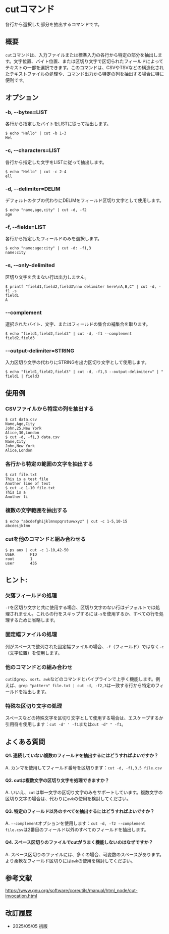 # cutコマンド

各行から選択した部分を抽出するコマンドです。

## 概要

`cut`コマンドは、入力ファイルまたは標準入力の各行から特定の部分を抽出します。文字位置、バイト位置、または区切り文字で区切られたフィールドによってテキストの一部を選択できます。このコマンドは、CSVやTSVなどの構造化されたテキストファイルの処理や、コマンド出力から特定の列を抽出する場合に特に便利です。

## オプション

### **-b, --bytes=LIST**

各行から指定したバイトをLISTに従って抽出します。

```console
$ echo "Hello" | cut -b 1-3
Hel
```

### **-c, --characters=LIST**

各行から指定した文字をLISTに従って抽出します。

```console
$ echo "Hello" | cut -c 2-4
ell
```

### **-d, --delimiter=DELIM**

デフォルトのタブの代わりにDELIMをフィールド区切り文字として使用します。

```console
$ echo "name,age,city" | cut -d, -f2
age
```

### **-f, --fields=LIST**

各行から指定したフィールドのみを選択します。

```console
$ echo "name:age:city" | cut -d: -f1,3
name:city
```

### **-s, --only-delimited**

区切り文字を含まない行は出力しません。

```console
$ printf "field1,field2,field3\nno delimiter here\nA,B,C" | cut -d, -f1 -s
field1
A
```

### **--complement**

選択されたバイト、文字、またはフィールドの集合の補集合を取ります。

```console
$ echo "field1,field2,field3" | cut -d, -f1 --complement
field2,field3
```

### **--output-delimiter=STRING**

入力区切り文字の代わりにSTRINGを出力区切り文字として使用します。

```console
$ echo "field1,field2,field3" | cut -d, -f1,3 --output-delimiter=" | "
field1 | field3
```

## 使用例

### CSVファイルから特定の列を抽出する

```console
$ cat data.csv
Name,Age,City
John,25,New York
Alice,30,London
$ cut -d, -f1,3 data.csv
Name,City
John,New York
Alice,London
```

### 各行から特定の範囲の文字を抽出する

```console
$ cat file.txt
This is a test file
Another line of text
$ cut -c 1-10 file.txt
This is a 
Another li
```

### 複数の文字範囲を抽出する

```console
$ echo "abcdefghijklmnopqrstuvwxyz" | cut -c 1-5,10-15
abcdeijklmn
```

### cutを他のコマンドと組み合わせる

```console
$ ps aux | cut -c 1-10,42-50
USER       PID
root       1
user       435
```

## ヒント:

### 欠落フィールドの処理

`-f`を区切り文字と共に使用する場合、区切り文字のない行はデフォルトでは処理されません。これらの行をスキップするには`-s`を使用するか、すべての行を処理するために省略します。

### 固定幅ファイルの処理

列がスペースで整列された固定幅ファイルの場合、`-f`（フィールド）ではなく`-c`（文字位置）を使用します。

### 他のコマンドとの組み合わせ

`cut`は`grep`、`sort`、`awk`などのコマンドとパイプラインで上手く機能します。例えば、`grep "pattern" file.txt | cut -d, -f2,3`は一致する行から特定のフィールドを抽出します。

### 特殊な区切り文字の処理

スペースなどの特殊文字を区切り文字として使用する場合は、エスケープするか引用符を使用します：`cut -d' ' -f1`または`cut -d" " -f1`。

## よくある質問

#### Q1. 連続していない複数のフィールドを抽出するにはどうすればよいですか？
A. カンマを使用してフィールド番号を区切ります：`cut -d, -f1,3,5 file.csv`

#### Q2. cutは複数文字の区切り文字を処理できますか？
A. いいえ、`cut`は単一文字の区切り文字のみをサポートしています。複数文字の区切り文字の場合は、代わりに`awk`の使用を検討してください。

#### Q3. 特定のフィールド以外のすべてを抽出するにはどうすればよいですか？
A. `--complement`オプションを使用します：`cut -d, -f2 --complement file.csv`は2番目のフィールド以外のすべてのフィールドを抽出します。

#### Q4. スペース区切りのファイルでcutがうまく機能しないのはなぜですか？
A. スペース区切りのファイルには、多くの場合、可変数のスペースがあります。より柔軟なフィールド区切りには`awk`の使用を検討してください。

## 参考文献

https://www.gnu.org/software/coreutils/manual/html_node/cut-invocation.html

## 改訂履歴

- 2025/05/05 初版